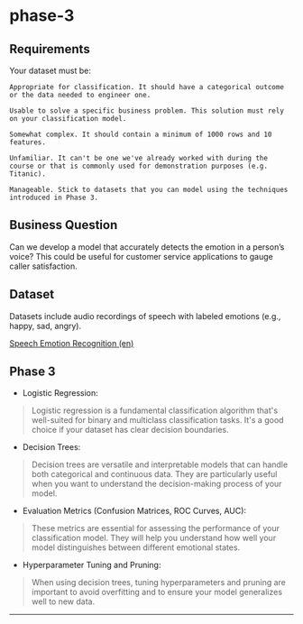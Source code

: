 # phase-3

## Requirements
Your dataset must be:

    Appropriate for classification. It should have a categorical outcome or the data needed to engineer one.

    Usable to solve a specific business problem. This solution must rely on your classification model.

    Somewhat complex. It should contain a minimum of 1000 rows and 10 features.

    Unfamiliar. It can't be one we've already worked with during the course or that is commonly used for demonstration purposes (e.g. Titanic).

    Manageable. Stick to datasets that you can model using the techniques introduced in Phase 3.

## Business Question
Can we develop a model that accurately detects the emotion in a person’s voice? This could be useful for customer service applications to gauge caller satisfaction.

## Dataset

Datasets include audio recordings of speech with labeled emotions (e.g., happy, sad, angry).

[Speech Emotion Recognition (en)](https://www.kaggle.com/datasets/dmitrybabko/speech-emotion-recognition-en)

## Phase 3 

- Logistic Regression:

> Logistic regression is a fundamental classification algorithm that's well-suited for binary and multiclass classification tasks. It's a good choice if your dataset has clear decision boundaries.

- Decision Trees:

> Decision trees are versatile and interpretable models that can handle both categorical and continuous data. They are particularly useful when you want to understand the decision-making process of your model.

- Evaluation Metrics (Confusion Matrices, ROC Curves, AUC):

> These metrics are essential for assessing the performance of your classification model. They will help you understand how well your model distinguishes between different emotional states.

- Hyperparameter Tuning and Pruning:

> When using decision trees, tuning hyperparameters and pruning are important to avoid overfitting and to ensure your model generalizes well to new data.

---


